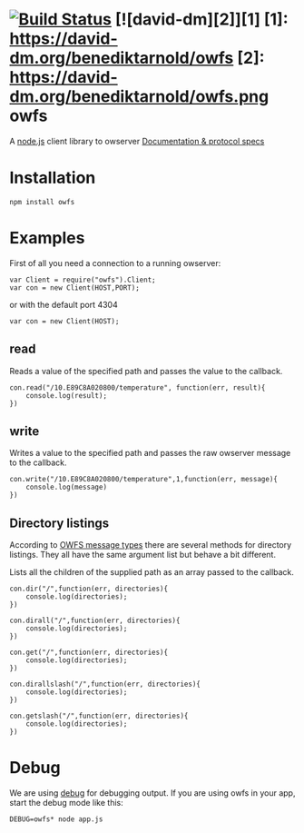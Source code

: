[![Build Status](https://travis-ci.org/benediktarnold/owfs.png?branch=master)](https://travis-ci.org/benediktarnold/owfs) [![david-dm][2]][1]
  [1]: https://david-dm.org/benediktarnold/owfs
  [2]: https://david-dm.org/benediktarnold/owfs.png
owfs
====

A [node.js](nodejs.org) client library to owserver [Documentation & protocol specs](http://www.owfs.org)

Installation
============
	npm install owfs

Examples
========

First of all you need a connection to a running owserver:

	var Client = require("owfs").Client;
	var con = new Client(HOST,PORT);

or with the default port 4304

	var con = new Client(HOST);

read
----
Reads a value of the specified path and passes the value to the callback.

	con.read("/10.E89C8A020800/temperature", function(err, result){
		console.log(result);
	})

write
-----
Writes a value to the specified path and passes the raw owserver message to the callback.

	con.write("/10.E89C8A020800/temperature",1,function(err, message){
		console.log(message)
	})

Directory listings
------------------
According to [OWFS message types](http://owfs.org/index.php?page=owserver-message-types) there are several methods for directory listings. They all have the same argument list but behave a bit different.

Lists all the children of the supplied path as an array passed to the callback.

	con.dir("/",function(err, directories){
		console.log(directories);
	})

	con.dirall("/",function(err, directories){
		console.log(directories);
	})

	con.get("/",function(err, directories){
		console.log(directories);
	})

	con.dirallslash("/",function(err, directories){
		console.log(directories);
	})

	con.getslash("/",function(err, directories){
		console.log(directories);
	})

Debug
=====
We are using [debug](https://github.com/visionmedia/debug) for debugging output. If you are using owfs in your app, start the debug mode like this:

	DEBUG=owfs* node app.js
	
